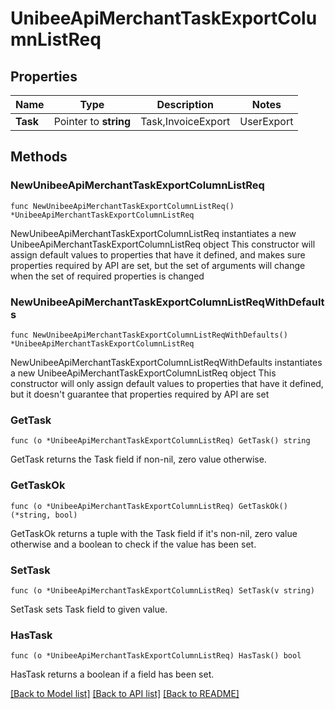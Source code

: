 # UnibeeApiMerchantTaskExportColumnListReq

## Properties

Name | Type | Description | Notes
------------ | ------------- | ------------- | -------------
**Task** | Pointer to **string** | Task,InvoiceExport|UserExport|SubscriptionExport|TransactionExport|DiscountExport|UserDiscountExport | [optional] 

## Methods

### NewUnibeeApiMerchantTaskExportColumnListReq

`func NewUnibeeApiMerchantTaskExportColumnListReq() *UnibeeApiMerchantTaskExportColumnListReq`

NewUnibeeApiMerchantTaskExportColumnListReq instantiates a new UnibeeApiMerchantTaskExportColumnListReq object
This constructor will assign default values to properties that have it defined,
and makes sure properties required by API are set, but the set of arguments
will change when the set of required properties is changed

### NewUnibeeApiMerchantTaskExportColumnListReqWithDefaults

`func NewUnibeeApiMerchantTaskExportColumnListReqWithDefaults() *UnibeeApiMerchantTaskExportColumnListReq`

NewUnibeeApiMerchantTaskExportColumnListReqWithDefaults instantiates a new UnibeeApiMerchantTaskExportColumnListReq object
This constructor will only assign default values to properties that have it defined,
but it doesn't guarantee that properties required by API are set

### GetTask

`func (o *UnibeeApiMerchantTaskExportColumnListReq) GetTask() string`

GetTask returns the Task field if non-nil, zero value otherwise.

### GetTaskOk

`func (o *UnibeeApiMerchantTaskExportColumnListReq) GetTaskOk() (*string, bool)`

GetTaskOk returns a tuple with the Task field if it's non-nil, zero value otherwise
and a boolean to check if the value has been set.

### SetTask

`func (o *UnibeeApiMerchantTaskExportColumnListReq) SetTask(v string)`

SetTask sets Task field to given value.

### HasTask

`func (o *UnibeeApiMerchantTaskExportColumnListReq) HasTask() bool`

HasTask returns a boolean if a field has been set.


[[Back to Model list]](../README.md#documentation-for-models) [[Back to API list]](../README.md#documentation-for-api-endpoints) [[Back to README]](../README.md)


